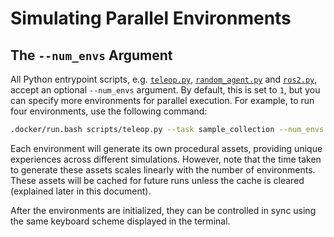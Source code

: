 # Simulating Parallel Environments

## The `--num_envs` Argument

All Python entrypoint scripts, e.g. [`teleop.py`](https://github.com/AndrejOrsula/space_robotics_bench/blob/main/scripts/teleop.py), [`random_agent.py`](https://github.com/AndrejOrsula/space_robotics_bench/blob/main/scripts/random_agent.py) and [`ros2.py`](https://github.com/AndrejOrsula/space_robotics_bench/blob/main/scripts/ros2.py), accept an optional `--num_envs` argument. By default, this is set to `1`, but you can specify more environments for parallel execution. For example, to run four environments, use the following command:

```bash
.docker/run.bash scripts/teleop.py --task sample_collection --num_envs 4
```

Each environment will generate its own procedural assets, providing unique experiences across different simulations. However, note that the time taken to generate these assets scales linearly with the number of environments. These assets will be cached for future runs unless the cache is cleared (explained later in this document).

After the environments are initialized, they can be controlled in sync using the same keyboard scheme displayed in the terminal.

